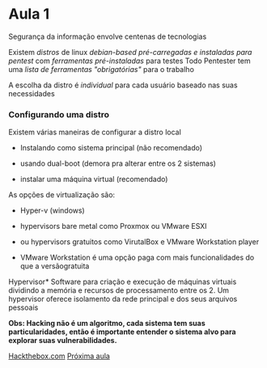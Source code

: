 # Aula 1

Segurança da informação envolve centenas de tecnologias

Existem _distros_ de linux _debian-based pré-carregadas e instaladas para pentest_ com _ferramentas pré-instaladas_ para testes Todo Pentester tem uma _lista de ferramentas "obrigatórias"_ para o trabalho

A escolha da distro é _individual_ para cada usuário baseado nas suas necessidades

### Configurando uma distro

Existem várias maneiras de configurar a distro local

- Instalando como sistema principal (não recomendado)
    

- usando dual-boot (demora pra alterar entre os 2 sistemas)
    

- instalar uma máquina virtual (recomendado)
    

As opções de virtualização são:

- Hyper-v (windows)
    

- hypervisors bare metal como Proxmox ou VMware ESXI
    

- ou hypervisors gratuitos como VirutalBox e VMware Workstation player
    

- VMware Workstation é uma opção paga com mais funcionalidades do que a versãogratuita
    

Hypervisor* Software para criação e execução de máquinas virtuais dividindo a memória e recursos de processamento entre os 2. Um hypervisor oferece isolamento da rede principal e dos seus arquivos pessoais

**Obs: Hacking não é um algoritmo, cada sistema tem suas particularidades, então é importante entender o sistema alvo para explorar suas vulnerabilidades.** 

[Hackthebox.com](../../README.md)
[Próxima aula](2_organization.md)
